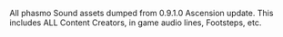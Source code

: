 All phasmo Sound assets dumped from 0.9.1.0 Ascension update. This includes ALL Content Creators, in game audio lines, Footsteps, etc.
